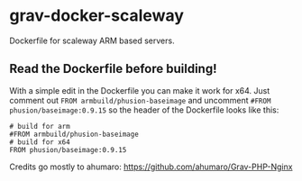 # grav-docker-scaleway
Dockerfile for scaleway ARM based servers.

## Read the Dockerfile before building!
With a simple edit in the Dockerfile you can make it work for x64.
Just comment out `FROM armbuild/phusion-baseimage` and uncomment `#FROM phusion/baseimage:0.9.15` so the header of the Dockerfile looks like this:

```
# build for arm
#FROM armbuild/phusion-baseimage 
# build for x64
FROM phusion/baseimage:0.9.15
```

Credits go mostly to ahumaro: https://github.com/ahumaro/Grav-PHP-Nginx

